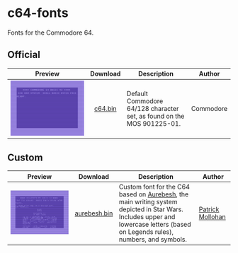 # c64-fonts
 Fonts for the Commodore 64.

## Official
| Preview | Download | Description | Author |
| ------- |:--------:| ----------- | ------ |
| ![Preview of "c64.bin"](original/c64.png?raw=true "c64.bin") | [c64.bin](original/c64.bin?raw=true) | Default Commodore 64/128 character set, as found on the MOS 901225-01. | Commodore |

## Custom
| Preview | Download | Description | Author |
| ------- |:--------:| ----------- | ------ |
| ![Preview of "aurebesh.bin"](custom/aurebesh.png?raw=true "aurebesh.bin") | [aurebesh.bin](custom/aurebesh.bin?raw=true) | Custom font for the C64 based on [Aurebesh](https://starwars.fandom.com/wiki/Aurebesh/Legends), the main writing system depicted in Star Wars. Includes upper and lowercase letters (based on Legends rules), numbers, and symbols.| [Patrick Mollohan](https://github.com/patrickmollohan) |
